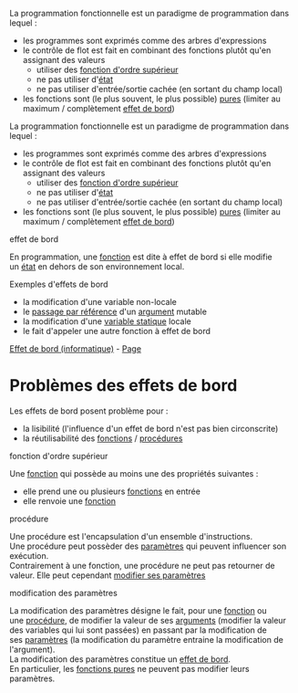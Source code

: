 La programmation fonctionnelle est un paradigme de programmation dans lequel :

- les programmes sont exprimés comme des arbres d'expressions
- le contrôle de flot est fait en combinant des fonctions plutôt qu'en assignant des valeurs
    - utiliser des [fonction d'ordre supérieur](app://obsidian.md/fonction%20d'ordre%20sup%C3%A9rieur)
    - ne pas utiliser d'[état](app://obsidian.md/programmation.%C3%A9tat)
    - ne pas utiliser d'entrée/sortie cachée (en sortant du champ local)
- les fonctions sont (le plus souvent, le plus possible) [pures](app://obsidian.md/fonction%20pure) (limiter au maximum / complètement [effet de bord](app://obsidian.md/programmation.effet%20de%20bord))




La programmation fonctionnelle est un paradigme de programmation dans lequel :

- les programmes sont exprimés comme des arbres d'expressions
- le contrôle de flot est fait en combinant des fonctions plutôt qu'en assignant des valeurs
    - utiliser des [fonction d'ordre supérieur](app://obsidian.md/fonction%20d'ordre%20sup%C3%A9rieur)
    - ne pas utiliser d'[état](app://obsidian.md/programmation.%C3%A9tat)
    - ne pas utiliser d'entrée/sortie cachée (en sortant du champ local)
- les fonctions sont (le plus souvent, le plus possible) [pures](app://obsidian.md/fonction%20pure) (limiter au maximum / complètement [effet de bord](app://obsidian.md/programmation.effet%20de%20bord))

effet de bord

En programmation, une [fonction](app://obsidian.md/programmation.fonction) est dite à effet de bord si elle modifie un [état](app://obsidian.md/programmation.%C3%A9tat) en dehors de son environnement local.


Exemples d'effets de bord

- la modification d'une variable non-locale
- le [passage par référence](app://obsidian.md/programmation.passage%20par%20r%C3%A9f%C3%A9rence) d'un [argument](app://obsidian.md/argument%20d'une%20fonction) mutable
- la modification d'une [variable statique](app://obsidian.md/programmation.variable%20statique) locale
- le fait d'appeler une autre fonction à effet de bord

[Effet de bord (informatique)](zotero://select/groups/5383243/items/HK8W8STH) - [Page](zotero://open-pdf/groups/5383243/items/FHGCUVX5?annotation=FRXYERKZ)

# Problèmes des effets de bord

Les effets de bord posent problème pour :

- la lisibilité (l'influence d'un effet de bord n'est pas bien circonscrite)
- la réutilisabilité des [fonctions](app://obsidian.md/programmation.fonction) / [procédures](app://obsidian.md/programmation.proc%C3%A9dure)


fonction d'ordre supérieur

Une [fonction](app://obsidian.md/programmation.fonction) qui possède au moins une des propriétés suivantes :

- elle prend une ou plusieurs [fonctions](app://obsidian.md/programmation.fonction) en entrée
- elle renvoie une [fonction](app://obsidian.md/programmation.fonction)


procédure

Une procédure est l'encapsulation d'un ensemble d'instructions.  
Une procédure peut possèder des [paramètres](app://obsidian.md/param%C3%A8tre%20d'une%20fonction) qui peuvent influencer son exécution.  
Contrairement à une fonction, une procédure ne peut pas retourner de valeur. Elle peut cependant [modifier ses paramètres](app://obsidian.md/programmation.modification%20des%20param%C3%A8tres)


modification des paramètres

La modification des paramètres désigne le fait, pour une [fonction](app://obsidian.md/programmation.fonction) ou une [procédure](app://obsidian.md/programmation.proc%C3%A9dure), de modifier la valeur de ses [arguments](app://obsidian.md/programmation.argument%20d'une%20fonction) (modifier la valeur des variables qui lui sont passées) en passant par la modification de ses [paramètres](app://obsidian.md/param%C3%A8tre%20d'une%20fonction) (la modification du paramètre entraine la modification de l'argument).  
La modification des paramètres constitue un [effet de bord](app://obsidian.md/programmation.effet%20de%20bord).  
En particulier, les [fonctions pures](app://obsidian.md/fonction%20pure) ne peuvent pas modifier leurs paramètres.